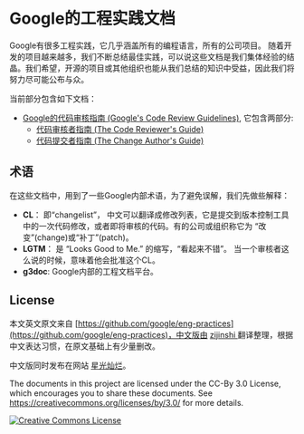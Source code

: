 # Google的工程实践文档

Google有很多工程实践，它几乎涵盖所有的编程语言，所有的公司项目。 随着开发的项目越来越多，我们不断总结最佳实践，可以说这些文档是我们集体经验的结晶。我们希望，开源的项目或其他组织也能从我们总结的知识中受益，因此我们将努力尽可能公布与众。

当前部分包含如下文档：
*   [Google的代码审核指南 (Google's Code Review Guidelines)](review/index.md), 它包含两部分:
    *   [代码审核者指南 (The Code Reviewer's Guide)](review/reviewer/index.md)
    *   [代码提交者指南 (The Change Author's Guide)](review/developer/index.md)

## 术语

在这些文档中，用到了一些Google内部术语，为了避免误解，我们先做些解释：

*   **CL**： 即“changelist”， 中文可以翻译成修改列表，它是提交到版本控制工具中的一次代码修改，或者即将审核的代码。有的公司或组织称它为 “改变”(change)或“补丁”(patch)。
*   **LGTM**： 是 “Looks Good to Me.” 的缩写，“看起来不错”。 当一个审核者这么说的时候，意味着他会批准这个CL。
*   **g3doc**: Google内部的工程文档平台。

## License
本文英文原文来自 [https://github.com/google/eng-practices](https://github.com/google/eng-practices)，中文版由 [ zijinshi ](https://github.com/zijinshi) 翻译整理，根据中文表达习惯，在原文基础上有少量删改。

中文版同时发布在网站 [星光灿烂](https://delphi.zijinshi.org)。

The documents in this project are licensed under the CC-By 3.0 License, which
encourages you to share these documents. See
https://creativecommons.org/licenses/by/3.0/ for more details.

<a rel="license" href="https://creativecommons.org/licenses/by/3.0/"><img alt="Creative Commons License" style="border-width:0" src="https://i.creativecommons.org/l/by/3.0/88x31.png" /></a>
